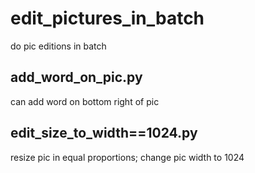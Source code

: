 # edit_pictures_in_batch
do pic editions in batch

## add_word_on_pic.py
can add word on bottom right of pic

## edit_size_to_width==1024.py
resize pic in equal proportions; 
change pic width to 1024

